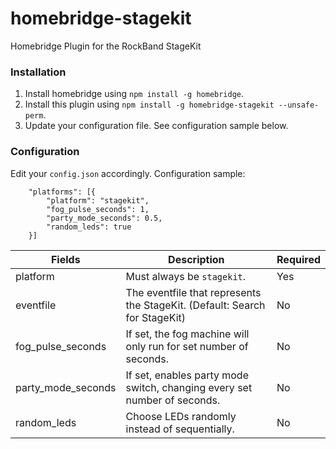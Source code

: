 # homebridge-stagekit
Homebridge Plugin for the RockBand StageKit

### Installation
1. Install homebridge using `npm install -g homebridge`.
2. Install this plugin using `npm install -g homebridge-stagekit --unsafe-perm`.
3. Update your configuration file. See configuration sample below.

### Configuration
Edit your `config.json` accordingly. Configuration sample:
```
    "platforms": [{
        "platform": "stagekit",
        "fog_pulse_seconds": 1,
        "party_mode_seconds": 0.5,
        "random_leds": true
    }]
```

| Fields               | Description                                                                     | Required |
|----------------------|---------------------------------------------------------------------------------|----------|
| platform             | Must always be `stagekit`.                                                      | Yes      |
| eventfile            | The eventfile that represents the StageKit. (Default: Search for StageKit)      | No       |
| fog\_pulse\_seconds  | If set, the fog machine will only run for set number of seconds.                | No       |
| party\_mode\_seconds | If set, enables party mode switch, changing every set number of seconds.        | No       |
| random_leds          | Choose LEDs randomly instead of sequentially.                                   | No       |